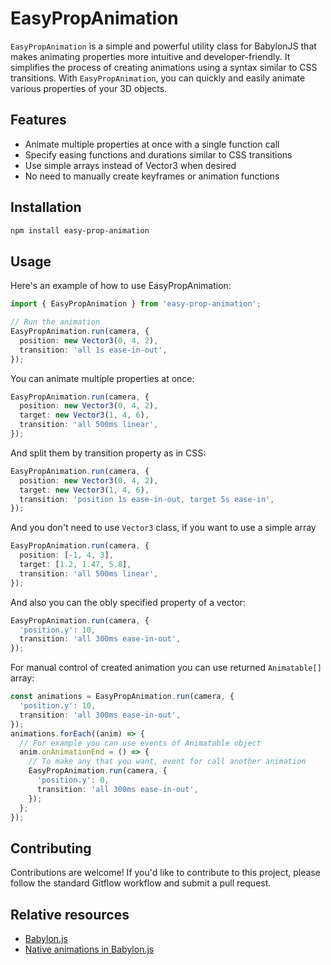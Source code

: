 # EasyPropAnimation

`EasyPropAnimation` is a simple and powerful utility class for BabylonJS that makes animating properties more intuitive and developer-friendly. It simplifies the process of creating animations using a syntax similar to CSS transitions. With `EasyPropAnimation`, you can quickly and easily animate various properties of your 3D objects.

## Features
- Animate multiple properties at once with a single function call
- Specify easing functions and durations similar to CSS transitions
- Use simple arrays instead of Vector3 when desired
- No need to manually create keyframes or animation functions

## Installation

```bash
npm install easy-prop-animation
```

## Usage

Here's an example of how to use EasyPropAnimation:

```ts
import { EasyPropAnimation } from 'easy-prop-animation';

// Run the animation
EasyPropAnimation.run(camera, {
  position: new Vector3(0, 4, 2),
  transition: 'all 1s ease-in-out',
});
```

You can animate multiple properties at once:

```ts
EasyPropAnimation.run(camera, {
  position: new Vector3(0, 4, 2),
  target: new Vector3(1, 4, 6),
  transition: 'all 500ms linear',
});
```

And split them by transition property as in CSS:

```ts
EasyPropAnimation.run(camera, {
  position: new Vector3(0, 4, 2),
  target: new Vector3(1, 4, 6),
  transition: 'position 1s ease-in-out, target 5s ease-in',
});
```

And you don't need to use `Vector3` class, if you want to use a simple array

```ts
EasyPropAnimation.run(camera, {
  position: [-1, 4, 3],
  target: [1.2, 1.47, 5.8],
  transition: 'all 500ms linear',
});
```

And also you can the obly specified property of a vector:

```ts
EasyPropAnimation.run(camera, {
  'position.y': 10,
  transition: 'all 300ms ease-in-out',
});
```

For manual control of created animation you can use returned `Animatable[]` array:

```ts
const animations = EasyPropAnimation.run(camera, {
  'position.y': 10,
  transition: 'all 300ms ease-in-out',
});
animations.forEach((anim) => {
  // For example you can use events of Animatable object
  anim.onAnimationEnd = () => {
    // To make any that you want, event for call another animation
    EasyPropAnimation.run(camera, {
      'position.y': 0,
      transition: 'all 300ms ease-in-out',
    });
  };
});
```

## Contributing

Contributions are welcome! If you'd like to contribute to this project, please follow the standard Gitflow workflow and submit a pull request.

## Relative resources

- [Babylon.js](https://www.babylonjs.com/)
- [Native animations in Babylon.js](https://doc.babylonjs.com/features/featuresDeepDive/animation/animation_design)

